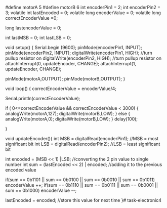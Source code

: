 #define motorA 5
#define motorB 6
int encoderPin1 = 2;
int encoderPin2 = 3;
volatile int lastEncoded = 0;
volatile long encoderValue = 0;
volatile long correctEncoderValue =0;
  
long lastencoderValue = 0;
  
int lastMSB = 0;
int lastLSB = 0;
 
void setup() {
   Serial.begin (9600);
   pinMode(encoderPin1, INPUT);
   pinMode(encoderPin2, INPUT);
   digitalWrite(encoderPin1, HIGH); //turn pullup resistor on
   digitalWrite(encoderPin2, HIGH); //turn pullup resistor on
   attachInterrupt(0, updateEncoder, CHANGE);
   attachInterrupt(1, updateEncoder, CHANGE);
   
   pinMode(motorA,OUTPUT);
   pinMode(motorB,OUTPUT);
}
 
void loop() {
   correctEncoderValue = encoderValue/4;
   
   Serial.println(correctEncoderValue);
   
  if ( 0<=correctEncoderValue && correctEncoderValue < 3000) {
   analogWrite(motorA,127);
   digitalWrite(motorB,LOW);
  } else {
   analogWrite(motorA,0);
   digitalWrite(motorB,LOW);
  }
   delay(100);
 
}
 
void updateEncoder(){
  int MSB = digitalRead(encoderPin1); //MSB = most significant bit
  int LSB = digitalRead(encoderPin2); //LSB = least significant bit
  
  int encoded = (MSB << 1) |LSB; //converting the 2 pin value to single number
  int sum  = (lastEncoded << 2) | encoded; //adding it to the previous encoded value
  
  if(sum == 0b1101 || sum == 0b0100 || sum == 0b0010 || sum == 0b1011) encoderValue ++;
  if(sum == 0b1110 || sum == 0b0111 || sum == 0b0001 || sum == 0b1000) encoderValue --;
  
  lastEncoded = encoded; //store this value for next time
}# task-electronic4

